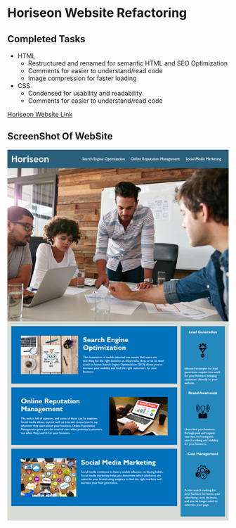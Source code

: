 # Horiseon Website Refactoring 

## Completed Tasks
* HTML
    * Restructured and renamed for semantic HTML and SEO Optimization
    * Comments for easier to understand/read code
    * Image compression for faster loading 
* CSS
    * Condensed for usability and readability 
    * Comments for easier to understand/read code

[Horiseon Website Link](https://blitman12.github.io/Horiseon/ "Horiseon`s WebPage")

## ScreenShot Of WebSite
![ScreenShot](/assets/images/Screenshot.png)
